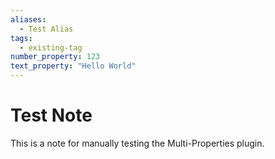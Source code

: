 ```yaml
---
aliases:
  - Test Alias
tags:
  - existing-tag
number_property: 123
text_property: "Hello World"
---
```


# Test Note

This is a note for manually testing the Multi-Properties plugin.
